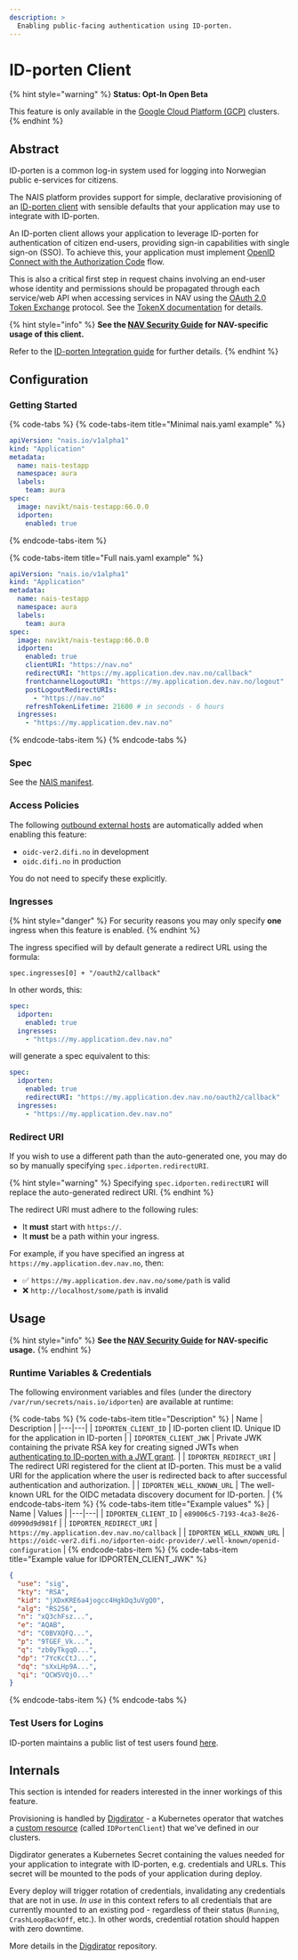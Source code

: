 ```yaml
---
description: >
  Enabling public-facing authentication using ID-porten.
---
```


# ID-porten Client

{% hint style="warning" %}
**Status: Opt-In Open Beta**

This feature is only available in the [Google Cloud Platform (GCP)](../../clusters/gcp.md) clusters.
{% endhint %}

## Abstract

ID-porten is a common log-in system used for logging into Norwegian public e-services for citizens. 

The NAIS platform provides support for simple, declarative provisioning of an [ID-porten client] with sensible defaults that your application may use to integrate with ID-porten.

An ID-porten client allows your application to leverage ID-porten for authentication of citizen end-users, providing sign-in capabilities with single sign-on (SSO). To achieve this, your application must implement [OpenID Connect with the Authorization Code][ID-porten Integration guide] flow.

This is also a critical first step in request chains involving an end-user whose identity and permissions should be propagated through each service/web API when accessing services in NAV using the [OAuth 2.0 Token Exchange] protocol. See the [TokenX documentation] for details.

{% hint style="info" %}
**See the [NAV Security Guide] for NAV-specific usage of this client.**

Refer to the [ID-porten Integration guide] for further details.
{% endhint %}

## Configuration

### Getting Started

{% code-tabs %}
{% code-tabs-item title="Minimal nais.yaml example" %}
```yaml
apiVersion: "nais.io/v1alpha1"
kind: "Application"
metadata:
  name: nais-testapp
  namespace: aura
  labels:
    team: aura
spec:
  image: navikt/nais-testapp:66.0.0
  idporten:
    enabled: true
```
{% endcode-tabs-item %}

{% code-tabs-item title="Full nais.yaml example" %}
```yaml
apiVersion: "nais.io/v1alpha1"
kind: "Application"
metadata:
  name: nais-testapp
  namespace: aura
  labels:
    team: aura
spec:
  image: navikt/nais-testapp:66.0.0
  idporten:
    enabled: true
    clientURI: "https://nav.no"
    redirectURI: "https://my.application.dev.nav.no/callback"
    frontchannelLogoutURI: "https://my.application.dev.nav.no/logout" 
    postLogoutRedirectURIs:
      - "https://nav.no"
    refreshTokenLifetime: 21600 # in seconds - 6 hours
  ingresses:
    - "https://my.application.dev.nav.no"
```
{% endcode-tabs-item %}
{% endcode-tabs %}

### Spec

See the [NAIS manifest](../../nais-application/reference.md#spec-idporten).

### Access Policies

The following [outbound external hosts](../../nais-application/access-policy.md#external-services) are automatically added when enabling this feature:

- `oidc-ver2.difi.no` in development
- `oidc.difi.no` in production

You do not need to specify these explicitly.

### Ingresses

{% hint style="danger" %}
For security reasons you may only specify **one** ingress when this feature is enabled.
{% endhint %}

The ingress specified will by default generate a redirect URL using the formula:

```
spec.ingresses[0] + "/oauth2/callback"
```

In other words, this:

```yaml
spec:
  idporten:
    enabled: true
  ingresses:
    - "https://my.application.dev.nav.no"
```

will generate a spec equivalent to this:

```yaml
spec:
  idporten:
    enabled: true
    redirectURI: "https://my.application.dev.nav.no/oauth2/callback"
  ingresses:
    - "https://my.application.dev.nav.no"
```

### Redirect URI

If you wish to use a different path than the auto-generated one, you may do so by manually specifying `spec.idporten.redirectURI`.

{% hint style="warning" %}
Specifying `spec.idporten.redirectURI` will replace the auto-generated redirect URI.
{% endhint %}

The redirect URI must adhere to the following rules:

- It **must** start with `https://`.
- It **must** be a path within your ingress.

For example, if you have specified an ingress at `https://my.application.dev.nav.no`, then:

- ✅ `https://my.application.dev.nav.no/some/path` is valid
- ❌ `http://localhost/some/path` is invalid 

## Usage

{% hint style="info" %}
**See the [NAV Security Guide] for NAV-specific usage.**
{% endhint %}

### Runtime Variables & Credentials

The following environment variables and files (under the directory `/var/run/secrets/nais.io/idporten`) are available at runtime:

{% code-tabs %}
{% code-tabs-item title="Description" %}
| Name | Description |
|---|---|
| `IDPORTEN_CLIENT_ID` | ID-porten client ID. Unique ID for the application in ID-porten |
| `IDPORTEN_CLIENT_JWK` | Private JWK containing the private RSA key for creating signed JWTs when [authenticating to ID-porten with a JWT grant][idporten-client-auth-jwt]. |
| `IDPORTEN_REDIRECT_URI` |  The redirect URI registered for the client at ID-porten. This must be a valid URI for the application where the user is redirected back to after successful authentication and authorization. |
| `IDPORTEN_WELL_KNOWN_URL` | The well-known URL for the OIDC metadata discovery document for ID-porten. |
{% endcode-tabs-item %}
{% code-tabs-item title="Example values" %}
| Name | Values |
|---|---|
| `IDPORTEN_CLIENT_ID` | `e89006c5-7193-4ca3-8e26-d0990d9d981f` |
| `IDPORTEN_REDIRECT_URI` | `https://my.application.dev.nav.no/callback` |
| `IDPORTEN_WELL_KNOWN_URL` | `https://oidc-ver2.difi.no/idporten-oidc-provider/.well-known/openid-configuration` |
{% endcode-tabs-item %}
{% code-tabs-item title="Example value for IDPORTEN_CLIENT_JWK" %}
```json
{
  "use": "sig",
  "kty": "RSA",
  "kid": "jXDxKRE6a4jogcc4HgkDq3uVgQ0",
  "alg": "RS256",
  "n": "xQ3chFsz...",
  "e": "AQAB",
  "d": "C0BVXQFQ...",
  "p": "9TGEF_Vk...",
  "q": "zb0yTkgqO...",
  "dp": "7YcKcCtJ...",
  "dq": "sXxLHp9A...",
  "qi": "QCW5VQjO..."
}
```
{% endcode-tabs-item %}
{% endcode-tabs %}

### Test Users for Logins

ID-porten maintains a public list of test users found [here][idporten-testusers].

## Internals

This section is intended for readers interested in the inner workings of this feature.

Provisioning is handled by [Digdirator] - a Kubernetes operator that watches a [custom resource] (called `IDPortenClient`) that we've defined in our clusters.

Digdirator generates a Kubernetes Secret containing the values needed for your application to integrate with ID-porten, e.g. credentials and URLs. This secret will be mounted to the pods of your application during deploy.

Every deploy will trigger rotation of credentials, invalidating any credentials that are not in use. _In use_ in this context refers to all credentials that are currently mounted to an existing pod - regardless of their status (`Running`, `CrashLoopBackOff`, etc.). In other words, credential rotation should happen with zero downtime.

More details in the [Digdirator] repository.

[OAuth 2.0 Token Exchange]: https://www.rfc-editor.org/rfc/rfc8693.html
[TokenX documentation]: tokenx.md
[ID-porten Integration guide]: https://difi.github.io/felleslosninger/oidc_guide_idporten.html
[IaC]: https://github.com/navikt/nav-maskinporten/tree/master/clients
[Digdirator]: https://github.com/nais/digdirator
[idporten-testusers]: https://difi.github.io/felleslosninger/idporten_testbrukere.html
[NAV Security Guide]: https://security.labs.nais.io/
[ID-porten client]: https://difi.github.io/felleslosninger/oidc_index.html
[idporten-client-auth-jwt]: https://difi.github.io/felleslosninger/oidc_guide_idporten.html#klientautentisering-med-jwt-token
[custom resource]: https://kubernetes.io/docs/concepts/extend-kubernetes/api-extension/custom-resources/
